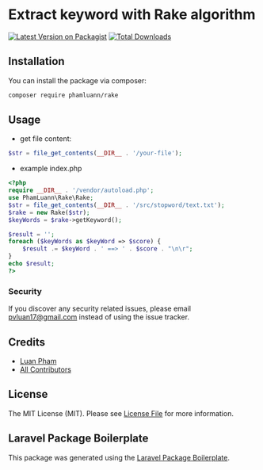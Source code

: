 # Extract keyword with Rake algorithm

[![Latest Version on Packagist](https://img.shields.io/packagist/v/phamluann/rake.svg?style=flat-square)](https://packagist.org/packages/phamluann/rake)
[![Total Downloads](https://img.shields.io/packagist/dt/phamluann/rake.svg?style=flat-square)](https://packagist.org/packages/phamluann/rake)


## Installation

You can install the package via composer:

```bash
composer require phamluann/rake
```

## Usage
- get file content:
```php
$str = file_get_contents(__DIR__ . '/your-file');
```
- example index.php
```php
<?php
require __DIR__ . '/vendor/autoload.php';
use PhamLuann\Rake\Rake;
$str = file_get_contents(__DIR__ . '/src/stopword/text.txt');
$rake = new Rake($str);
$keyWords = $rake->getKeyword();

$result = '';
foreach ($keyWords as $keyWord => $score) {
    $result .= $keyWord . ' ==> ' . $score . "\n\r";
}
echo $result;
?>
```
### Security

If you discover any security related issues, please email pvluan17@gmail.com instead of using the issue tracker.

## Credits

-   [Luan Pham](https://github.com/phamluann)
-   [All Contributors](../../contributors)

## License

The MIT License (MIT). Please see [License File](LICENSE.md) for more information.

## Laravel Package Boilerplate

This package was generated using the [Laravel Package Boilerplate](https://laravelpackageboilerplate.com).

